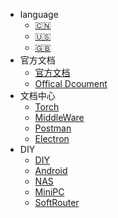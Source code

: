 * language
  * [:cn:](/zh-cn/)
  * [:us:](/en-us/)
  * [:uk:](/en-us/)
* 官方文档
  * [官方文档](/docsify/zh-cn/)
  * [Offical Dcoument](/docsify/en-us/)
* 文档中心
  * [Torch](/zh-cn/)
  * [MiddleWare](/middleware/)
  * [Postman](/postman/)
  * [Electron](/electron/)
* DIY
  * [DIY](/diy/)
  * [Android](/diy/android/)
  * [NAS](/diy/nas/)
  * [MiniPC](/diy/minpc/)
  * [SoftRouter](/diy/soft-router/)
